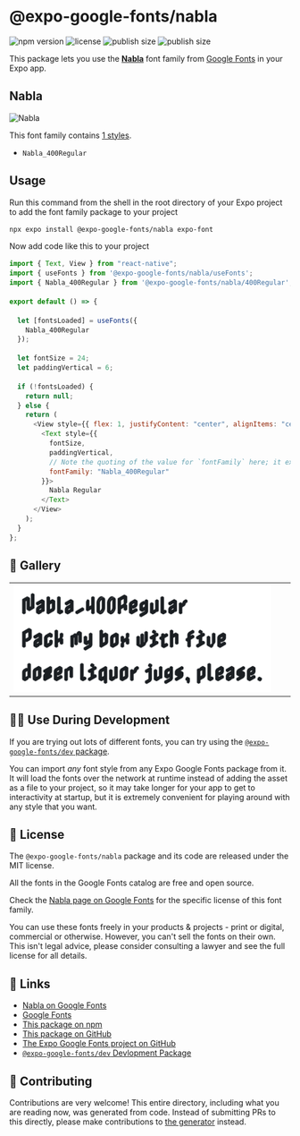 # @expo-google-fonts/nabla

![npm version](https://flat.badgen.net/npm/v/@expo-google-fonts/nabla)
![license](https://flat.badgen.net/github/license/expo/google-fonts)
![publish size](https://flat.badgen.net/packagephobia/install/@expo-google-fonts/nabla)
![publish size](https://flat.badgen.net/packagephobia/publish/@expo-google-fonts/nabla)

This package lets you use the [**Nabla**](https://fonts.google.com/specimen/Nabla) font family from [Google Fonts](https://fonts.google.com/) in your Expo app.

## Nabla

![Nabla](./font-family.png)

This font family contains [1 styles](#-gallery).

- `Nabla_400Regular`

## Usage

Run this command from the shell in the root directory of your Expo project to add the font family package to your project

```sh
npx expo install @expo-google-fonts/nabla expo-font
```

Now add code like this to your project

```js
import { Text, View } from "react-native";
import { useFonts } from '@expo-google-fonts/nabla/useFonts';
import { Nabla_400Regular } from '@expo-google-fonts/nabla/400Regular';

export default () => {

  let [fontsLoaded] = useFonts({
    Nabla_400Regular
  });

  let fontSize = 24;
  let paddingVertical = 6;

  if (!fontsLoaded) {
    return null;
  } else {
    return (
      <View style={{ flex: 1, justifyContent: "center", alignItems: "center" }}>
        <Text style={{
          fontSize,
          paddingVertical,
          // Note the quoting of the value for `fontFamily` here; it expects a string!
          fontFamily: "Nabla_400Regular"
        }}>
          Nabla Regular
        </Text>
      </View>
    );
  }
};
```

## 🔡 Gallery


||||
|-|-|-|
|![Nabla_400Regular](./400Regular/Nabla_400Regular.ttf.png)||||


## 👩‍💻 Use During Development

If you are trying out lots of different fonts, you can try using the [`@expo-google-fonts/dev` package](https://github.com/expo/google-fonts/tree/master/font-packages/dev#readme).

You can import _any_ font style from any Expo Google Fonts package from it. It will load the fonts over the network at runtime instead of adding the asset as a file to your project, so it may take longer for your app to get to interactivity at startup, but it is extremely convenient for playing around with any style that you want.


## 📖 License

The `@expo-google-fonts/nabla` package and its code are released under the MIT license.

All the fonts in the Google Fonts catalog are free and open source.

Check the [Nabla page on Google Fonts](https://fonts.google.com/specimen/Nabla) for the specific license of this font family.

You can use these fonts freely in your products & projects - print or digital, commercial or otherwise. However, you can't sell the fonts on their own. This isn't legal advice, please consider consulting a lawyer and see the full license for all details.

## 🔗 Links

- [Nabla on Google Fonts](https://fonts.google.com/specimen/Nabla)
- [Google Fonts](https://fonts.google.com/)
- [This package on npm](https://www.npmjs.com/package/@expo-google-fonts/nabla)
- [This package on GitHub](https://github.com/expo/google-fonts/tree/master/font-packages/nabla)
- [The Expo Google Fonts project on GitHub](https://github.com/expo/google-fonts)
- [`@expo-google-fonts/dev` Devlopment Package](https://github.com/expo/google-fonts/tree/master/font-packages/dev)

## 🤝 Contributing

Contributions are very welcome! This entire directory, including what you are reading now, was generated from code. Instead of submitting PRs to this directly, please make contributions to [the generator](https://github.com/expo/google-fonts/tree/master/packages/generator) instead.
